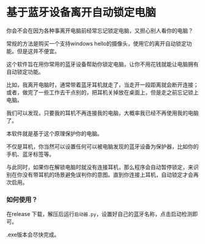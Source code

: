 # 基于蓝牙设备离开自动锁定电脑

你会不会在因为各种事离开电脑前经常忘记锁定电脑，又担心别人看你的电脑？

常规的方法是购买一个支持windows hello的摄像头，使用它的离开自动锁定功能。但是这并不便宜。

这个软件旨在用你常用的蓝牙设备帮助你锁定电脑，让你不用花钱就能让电脑拥有自动锁定功能。

比如，我离开电脑时，通常带着蓝牙耳机就走了，当走开一段距离就会断开连接；或者，做完了一些工作去干点别的，把耳机关掉放在桌面上，但是走之前忘记锁上电脑。

我们可以发现，只要我的耳机不再连接我的电脑，大概率我已经不再使用我的电脑了。

本软件就是基于这个原理保护你的电脑。

不仅是耳机，你当然可以设置任何可以被电脑发现的蓝牙设备为保护器，比如你的手机、蓝牙标签等。



与此同时，如果你在解锁电脑时就没有连接耳机，那么程序会自动暂停锁定，来识别在你没有带耳机的场景避免误判你的意图。直到你连接上耳机，自动锁定才会再次启用。



### 如何使用？

在release 下载，解压后运行`启动器.py`，设置好自己的蓝牙名称，点击启动检测即可。

.exe版本会尽快完成。